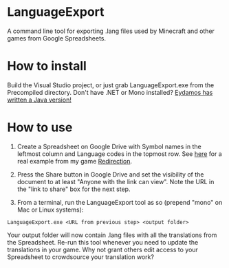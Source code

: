 LanguageExport
==============

A command line tool for exporting .lang files used by Minecraft and other games from Google Spreadsheets.

How to install
==============

Build the Visual Studio project, or just grab LanguageExport.exe from the Precompiled directory.
Don't have .NET or Mono installed? [Eydamos has written a Java version!](https://github.com/Eydamos/LanguageExport)

How to use
==========

1. Create a Spreadsheet on Google Drive with Symbol names in the leftmost column and Language codes in the topmost row. See [here](https://docs.google.com/spreadsheets/d/1OHQlhPMk8SwRikQUOI_-TC1NjnfuMb5Y4YTLnId5u98/edit) for a real example from my game [Redirection](http://www.redirectiongame.com).

2. Press the Share button in Google Drive and set the visibility of the document to at least "Anyone with the link can view". Note the URL in the "link to share" box for the next step.

3. From a terminal, run the LanguageExport tool as so (prepend "mono" on Mac or Linux systems):
```
LanguageExport.exe <URL from previous step> <output folder>
```
 
Your output folder will now contain .lang files with all the translations from the Spreadsheet. Re-run this tool whenever you need to update the translations in your game. Why not grant others edit access to your Spreadsheet to crowdsource your translation work?
